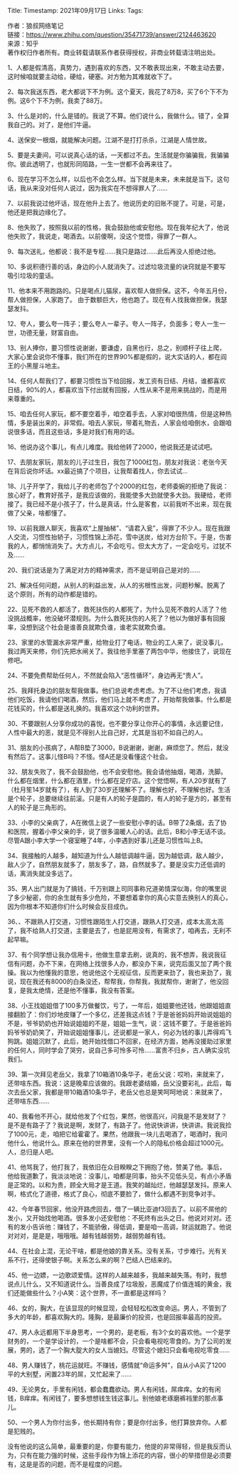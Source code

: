 Title: 
Timestamp:  2021年09月17日
Links: 
Tags: 

作者：狼叔网络笔记  
链接：https://www.zhihu.com/question/35471739/answer/2124463620  
来源：知乎  
著作权归作者所有。商业转载请联系作者获得授权，非商业转载请注明出处。  
  

1、人都是假清高，真势力，遇到喜欢的东西，又不敢表现出来，不敢主动去要，这时候咱就要主动给，硬给，硬塞。对方勉为其难就收下了。

  

2、每次我送东西，老大都说下不为例。这个夏天，我花了8万8，买了6个下不为例。这6个下不为例，我卖了88万。

  

3、什么是对的，什么是错的。我说了不算。他们说什么，我做什么。错了，全算我自己的。对了，是他们牛逼。

  

4、送保安一根烟，就能解决问题。江湖不是打打杀杀，江湖是人情世故。

  

5、要是夫妻间，可以说真心话的话，一天都过不去。生活就是你骗骗我，我骗骗你。彼此透明了，也就形同陌路，一生一世都不会再来往了。

  

6、现在学习不怎么样，以后也不会怎么样。当下就是未来，未来就是当下。这句话，我从来没对任何人说过，因为我实在不想得罪人了……

  

7、以前我说过他坏话，现在他升上去了。他说历史的旧账不提了。可是，可是，他还是把我边缘化了。

  

8、他失败了，按照我以前的性格，我会鼓励他或安慰他。现在我年纪大了，他说他失败了，我说走，喝酒去。以前傻啊，没这个觉悟，得罪了一群人。

  

9、每次送礼，他都说：我不是专程……我只是路过……此后再没人拒绝过他。

  

10、多说积德行善的话，身边的小人就消失了。过滤垃圾流量的诀窍就是不要写吸引垃圾的童话。

  

11、他本来不用跑路的。只是喝点儿猫尿，喜欢帮人做担保。这不，今年五月份，帮人做担保，人家跑了。 由于数额巨大，他也跑了。现在有人找我做担保，我瑟瑟发抖。

  

12、夸人，要么夸一阵子；要么夸人一辈子。夸人一阵子，负面多；夸人一生一世，功德无量，财富自由。

  

13、别人捧你，要习惯性说谢谢，要谦虚，自黑也行，总之，别顺杆子往上爬，大家心里会说你不懂事，我们所在的世界90%都是假的，说大实话的人，都在阎王的小黑屋斗地主。

  

14、任何人帮我们了，都要习惯性当下给回报，发工资有日结、月结，谁都喜欢日结，90%的人，都喜欢当下付出就有回报，人性从来不是用来挑战的，而是用来尊重的。

  

15、咱去任何人家玩，都不要空着手，咱空着手去，人家对咱很热情，但是这种热情，多是装出来的，非常假。咱去人家玩，带着礼物去，人家会给咱倒水，会跟咱说很多话，而且这些话，多是对我们有用的话。

  

16、他说办这个事儿，有点儿难度。我给他转了2000，他说我还是试试吧。

  

17、去朋友家玩，朋友的儿子过生日，我包了1000红包，朋友对我说：老张今天在背后说你坏话。xx最近搞了个项目，让我帮着找人，你去试试...

  

18、儿子开学了，我给儿子的老师包了个2000的红包，老师委婉的拒绝了我说：放心好了，教育好孩子，是我应该做的，我能使多大劲就使多大劲。我硬给，老师接了。我已经不是小孩子了，什么是真话，什么是客套，以前我听不出来，现在我做了父亲，啥都懂了。

  

19、以前我跟人聊天，我喜欢“上屋抽梯”、“请君入瓮”，得罪了不少人。现在我跟人交流，习惯性抬轿子，习惯性锦上添花，雪中送炭，给对方台阶下。于是，伤害我的人，都悄悄消失了。大方点儿，不会吃亏。但太大方了，一定会吃亏。过犹不及……

  

20、我们说话是为了满足对方的精神需求，而不是证明自己是对的……

  

21、解决任何问题，从别人的利益出发，从人的劣根性出发，问题秒解。脱离了这个原则，所有的动作都是错的。

  

22、见死不救的人都活了，救死扶伤的人都死了，为什么见死不救的人活了？他没挑战概率，他没破坏潜规则。为什么救死扶伤的人死了？他以为做好事有回报率，没想到这个社会是谁善良就欺负谁，谁老实就欺负谁。

  

23、家里的水管漏水非常严重，给物业打了电话，物业的工人来了，说没事儿，我过两天来修，你们先把水闸关了。我往他手里塞了两包中华，他接住了，说现在修吧。

  

24、不要免费帮助任何人，不然就会陷入“恶性循环”，身边再无“贵人”。

  

25、我拜托身边的朋友帮我做事。他们总说考虑考虑。为了不让他们考虑，我请他们吃饭，我请他们喝酒，然后，他们马上就不考虑了，开始帮我做事。什么都是花钱买的，什么都是送礼换的。我喜欢这个功利的世界。

  

30、不要跟别人分享你成功的喜悦，也不要分享让你开心的事情，永远要记住，人性中最大的恶，就是见不得别人比自己好，尤其是当初不如自己的人。

  

31、朋友的小孩病了，A帮B垫了3000，B说谢谢，谢谢，麻烦您了。然后，就没有然后了。这事儿怪B吗？不怪。怪A还是没看懂这个社会。

  

32、朋友失败了，我不会鼓励他，也不会安慰他。我会请他抽烟，喝酒，洗脚。什么都在烟里，什么都在酒里，什么都在足疗店。这个觉悟啊，有人20岁就有了（杜月笙14岁就有了），有人到了30岁还理解不了。理解也好，不理解也好。生活是个轮子，总要继续往前滚。只是有人的轮子是圆的，有人的轮子是方的，甚至有人的轮子是三角形的。

  

33、小李的父亲病了，A在微信上说了一些安慰小李的话。B带了2条烟，去了协和医院，握着小李父亲的手，说了很多温暖人心的话。此后，B和小李无话不谈。尽管A跟小李大学一个寝室睡了4年，小李遇到好事儿还是习惯性叫上B。

  

34、我接触的人越多，越知道为什么人越低调越牛逼，因为越低调，敌人越少，敌人少了，自然朋友就多了，朋友多了，路，自然就多了。要是没实力还低调的话，离消失就没多远了。

  

35、男人出门就是为了搞钱，千万别跟上司同事称兄道弟情深似海，你的嘴里说了多少秘密，你的余生就有多少危险，不要想着拿你的真心实意去换别人的真心，因为你根本不知道你们什么时候会反目成仇。

  

36、、不跟熟人打交道，习惯性跟陌生人打交道，跟熟人打交道，成本太高太高了，我不给熟人打交道，主要是去了，也是屁用没有，有需求了，咱再去，无利不起早嘛。

  

37、有个同学想让我办信用卡，他做生意拿去刷，说真的，我不想弄，我说我征信有问题，办不下来，在网络上找很多人办，都没办下来，说完后面又加了两个我操。我以为他懂我的意思，他说他这个无视征信，反而更来劲了，我也来劲了，我说，现在我还有8000的白条没还，帮帮我，你帮我，我就帮你，谢谢了，他没回复，是我太绝情，还是他不懂事，我没有答案。

  

38、小王找姐姐借了100多万做餐饮，亏了，一年后，姐姐要他还钱，他跟姐姐直接翻脸了：你们炒地皮赚了一个多亿，还差我这点钱？于是爸爸妈妈开始说姐姐的不是，爷爷奶奶也开始说姐姐的不是，姐姐一生气，说：这钱不要了。于是爸爸妈妈爷爷奶奶笑了，开始说姐姐懂事儿，还说都是一家人，何必为钱的事儿弄得鸡飞狗跳。姐姐沉默了，此后，她开始找借口不回家，在经济方面，她再没援助过家里的任何人，同时学会了哭穷，说自己多可怜多可怜……富贵不归乡，古人确实没坑我们。

  

39、第一次拜见老岳父，我拿了10箱酒10条华子，老岳父说：哎哟，来就来了，还带啥东西。我说：这是晚辈应该做的。我跟老婆结婚，岳父没要彩礼，此后，每次去岳父家，我都是带10箱酒10条华子，老岳父也总是笑呵呵地说：来就来了，还带啥东西……

  

40、我看他不开心，就给他发了个红包，果然，他很高兴，问我是不是发财了？是不是有路子了？我说是啊，发财了，有路子了。他说快讲讲，快讲讲。我说我捡了1000元，走，咱把它给霍霍了。果然，他跟我一块儿去喝酒了，喝酒时，我问他什么，他说什么。原来在他的世界里，没有一个人的隐私价格会超过1000元。人，总归是人吧。

  

41、他骂我了，他打我了，我依旧在众目睽睽之下拥抱了他，赞美了他。事后，他给我道歉了，我淡淡地说：没事儿，咱都是同事，抬头不见低头见，有点小矛盾是正常的。以和为贵，顾全大局才是王道。我笑的越灿烂，他越瑟瑟发抖。原来人啊，格式化了道德，格式了良心，彻底不要脸了，做什么都遇不到竞争对手。

  

42、今年春节回家，他没开路虎回去，借了一辆比亚迪f3回去了。以前不屌他的发小，又开始找他喝酒。很多发小还安慰他：不死终有出头之日。他说对对对。还有的发小告诉他：赚钱了，不能骄傲，得低调，要是咱一高调，财运就跑了。他说对对对，是是是，哦哦哦。越有钱越弱势，越弱势越有钱。

  

44、在社会上混，无论干啥，都是他娘的靠关系。没有关系，寸步难行。光有关系不行，还得使银子啊。关系怎么来的啊？巴结人巴结来的。

  

45、他一边嫖，一边歌颂爱情。这样的人越来越多，我越来越失落。有时，我想说点儿什么，又不知道说什么。当善良成了垃圾股，恶魔成了价值连城的黄金，我们还能做些什么？小A笑：这个世界，不一直都是这样吗？

  

46、女的，胸大，在该显现的时候显现，会轻轻松松改变命运。男人，不管到了多大的年龄，都喜欢胸大的。隆胸，是最廉价的投资，也是回报率最高的投资。

  

47、男人永远都用下半身思考，一个男的，是老板，有3个女的喜欢他。一个是学财务的，一个是学设计的，一个是啥都不会，只会看电视吃零食的。为了公司的发展，男的，选了一个胸大腚大的女人当媳妇。尽管这个媳妇只会看电视吃零食……

  

48、男人赚钱了，桃花运就旺。不赚钱，感情就“命运多舛”，自从小A买了1200平的大别墅，闲置23年的屌，又忙起来了……

  

49、无论男女，手里有闲钱，都会蠢蠢欲动。男人有闲钱，屌痒痒。女的有闲钱，B痒痒。有闲钱了，要多想想钱生钱这事儿。别他娘老琢磨裤裆里的那点事儿。

  

50、一个男人为你付出多，他长期持有你；要是你付出多，他打算放弃你。人都是犯贱的。




没有他说的这么简单，最重要的是，你要有能力，他提的非常得轻，但是我反而认为，只有在能力强的时候，这些手段作为锦上添花的内容，很小的举措但是必须要有，这是是否的问题，而不是程度的问题。

